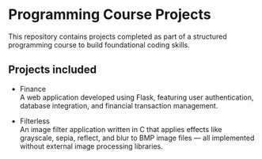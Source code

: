 # Programming Course Projects

This repository contains projects completed as part of a structured programming course to build foundational coding skills.

## Projects included

- Finance  
  A web application developed using Flask, featuring user authentication, database integration, and financial transaction management.

- Filterless  
   An image filter application written in C that applies effects like grayscale, sepia, reflect, and blur to BMP image files — all implemented without external image processing libraries.

<!-- More projects will be added soon -->
